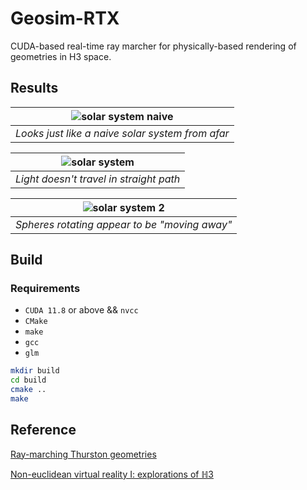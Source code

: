 # Geosim-RTX

CUDA-based real-time ray marcher for physically-based rendering of geometries in H3 space.

## Results

|![solar system naive](results/solar_system_naive.gif)|
|:--:| 
| _Looks just like a naive solar system from afar_|

|![solar system](results/solar_system.gif)|
|:--:| 
| _Light doesn't travel in straight path_|

|![solar system 2](results/solar_system_2.gif)|
|:--:| 
| _Spheres rotating appear to be "moving away"_ |

## Build

### Requirements

- `CUDA 11.8` or above && `nvcc`
- `CMake`
- `make`
- `gcc`
- `glm`

```bash
mkdir build
cd build
cmake ..
make
```


## Reference

[Ray-marching Thurston geometries](https://arxiv.org/abs/2010.15801)

[Non-euclidean virtual reality I: explorations of ℍ3](https://arxiv.org/abs/1702.04004)

